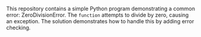 This repository contains a simple Python program demonstrating a common error: ZeroDivisionError.  The `function` attempts to divide by zero, causing an exception. The solution demonstrates how to handle this by adding error checking.